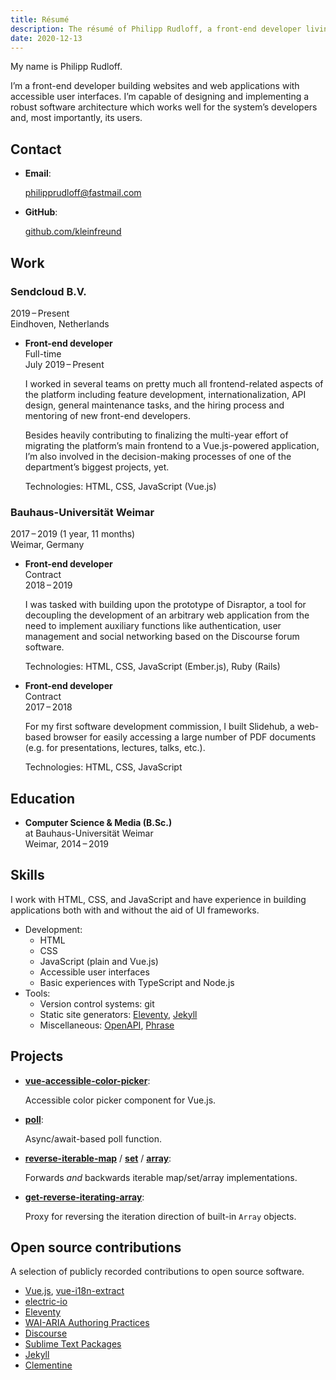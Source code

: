 ```yaml
---
title: Résumé
description: The résumé of Philipp Rudloff, a front-end developer living in Eindhoven, Netherlands.
date: 2020-12-13
---
```


My name is Philipp Rudloff.

I’m a front-end developer building websites and web applications with accessible user interfaces. I’m capable of designing and implementing a robust software architecture which works well for the system’s developers and, most importantly, its users.

## Contact

- **Email**:

  philipprudloff@fastmail.com

- **GitHub**:

  [github.com/kleinfreund](http://github.com/kleinfreund)

## Work

### Sendcloud B.V.

2019 – Present<br>
  Eindhoven, Netherlands

- **Front-end developer**<br>
  Full-time<br>
  July 2019 – Present

  I worked in several teams on pretty much all frontend-related aspects of the platform including feature development, internationalization, API design, general maintenance tasks, and the hiring process and mentoring of new front-end developers.

  Besides heavily contributing to finalizing the multi-year effort of migrating the platform’s main frontend to a Vue.js-powered application, I’m also involved in the decision-making processes of one of the department’s biggest projects, yet.

  Technologies: HTML, CSS, JavaScript (Vue.js)

### Bauhaus-Universität Weimar

2017 – 2019 (1 year, 11 months)<br>
  Weimar, Germany

- **Front-end developer**<br>
  Contract<br>
  2018 – 2019

  I was tasked with building upon the prototype of Disraptor, a tool for decoupling the development of an arbitrary web application from the need to implement auxiliary functions like authentication, user management and social networking based on the Discourse forum software.

  Technologies: HTML, CSS, JavaScript (Ember.js), Ruby (Rails)

- **Front-end developer**<br>
  Contract<br>
  2017 – 2018

  For my first software development commission, I built Slidehub, a web-based browser for easily accessing a large number of PDF documents (e.g. for presentations, lectures, talks, etc.).

  Technologies: HTML, CSS, JavaScript

## Education

- **Computer Science & Media (B.Sc.)**<br>
  at Bauhaus-Universität Weimar<br>
  Weimar, 2014 – 2019

## Skills

I work with HTML, CSS, and JavaScript and have experience in building applications both with and without the aid of UI frameworks.

- Development:
  - HTML
  - CSS
  - JavaScript (plain and Vue.js)
  - Accessible user interfaces
  - Basic experiences with TypeScript and Node.js
- Tools:
  - Version control systems: git
  - Static site generators: [Eleventy](https://11ty.io), [Jekyll](https://jekyllrb.com)
  - Miscellaneous: [OpenAPI](https://swagger.io/docs/specification/about), [Phrase](https://phrase.com)

## Projects

- [**vue-accessible-color-picker**](https://npmjs.com/package/vue-accessible-color-picker):

  Accessible color picker component for Vue.js.

- [**poll**](https://npmjs.com/package/poll):

  Async/await-based poll function.

- [**reverse-iterable-map**](https://npmjs.com/package/reverse-iterable-map) / [**set**](https://npmjs.com/package/reverse-iterable-set) / [**array**](https://npmjs.com/package/reverse-iterable-array):

  Forwards _and_ backwards iterable map/set/array implementations.

- [**get-reverse-iterating-array**](https://npmjs.com/package/get-reverse-iterating-array):

  Proxy for reversing the iteration direction of built-in `Array` objects.

## Open source contributions

A selection of publicly recorded contributions to open source software.

- [Vue.js](https://github.com/vuejs/vue-next/pulls?q=is%3Apr+author%3Akleinfreund), [vue-i18n-extract](https://github.com/pixari/vue-i18n-extract/pulls?q=is%3Apr+author%3Akleinfreund)
- [electric-io](https://github.com/noopkat/electric-io/pulls?q=is:pr+author:kleinfreund)
- [Eleventy](https://github.com/11ty/eleventy/pulls?q=is:pr+author:kleinfreund)
- [WAI-ARIA Authoring Practices](https://github.com/w3c/aria-practices/pulls?q=is%3Apr+author%3Akleinfreund)
- [Discourse](https://github.com/discourse/discourse/pulls?q=is%3Apr+author%3Akleinfreund)
- [Sublime Text Packages](https://github.com/sublimehq/Packages/pulls?q=is%3Apr+author%3Akleinfreund)
- [Jekyll](https://github.com/jekyll/jekyll/pulls?q=is%3Apr+author%3Akleinfreund)
- [Clementine](https://github.com/clementine-player/Clementine/pulls?q=is%3Apr+author%3Akleinfreund)

